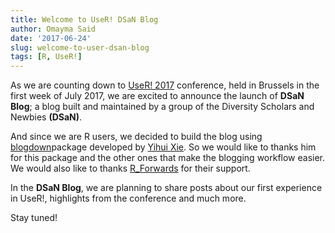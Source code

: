 ```yaml
---
title: Welcome to UseR! DSaN Blog
author: Omayma Said
date: '2017-06-24'
slug: welcome-to-user-dsan-blog
tags: [R, UseR!]
---
```


As we are counting down to [UseR! 2017](https://user2017.brussels/) conference, held in Brussels in the first week of July 2017, we are excited to announce the launch of **DSaN Blog**; a blog built and maintained by a group of the Diversity Scholars and Newbies **(DSaN)**.

And since we are R users, we decided to build the blog using [blogdown](https://github.com/rstudio/blogdown)package developed by [Yihui Xie](https://github.com/yihui). So we would like to thanks him for this package and the other ones that make the blogging workflow easier. We would also like to thanks [R_Forwards](http://forwards.github.io/) for their support.

In the **DSaN Blog**, we are planning to share posts about our first experience in UseR!, highlights from the conference and much more.

Stay tuned!
